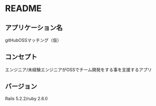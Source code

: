 # README

<h2>アプリケーション名</h2>
<p>gitHubOSSマッチング（仮）</p>

<h2>コンセプト</h2>
<p>エンジニア/未経験エンジニアがOSSでチーム開発をする事を支援するアプリ</p>
<h2>バージョン</h2>
<p>Rails 5.2.2/ruby 2.6.0</p>
